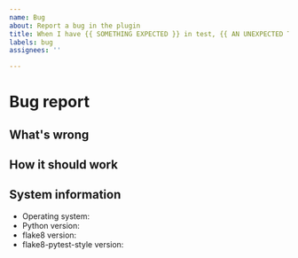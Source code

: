 ```yaml
---
name: Bug
about: Report a bug in the plugin
title: When I have {{ SOMETHING EXPECTED }} in test, {{ AN UNEXPECTED THING }} happens
labels: bug
assignees: ''

---
```


# Bug report

## What's wrong

<!--
Please describe what is not working. Perhaps the plugin reports a violation when it shoudn't, or vice versa?
Please attach a code sample which reproduces the problem.
-->

## How it should work

<!-- Please describe the expected behaviour of the plugin in the given case. -->

## System information

* Operating system:
* Python version: 
* flake8 version:
* flake8-pytest-style version:
